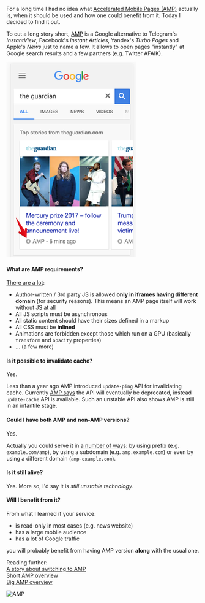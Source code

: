 For a long time I had no idea what [Accelerated Mobile Pages (AMP)][1] actually is, when it should be used and how one could benefit from it. Today I decided to find it out.

To cut a long story short, [AMP][1] is a Google alternative to Telegram's *InstantView*, Facebook's *Instant Articles*, Yandex's *Turbo Pages* and Apple's *News* just to name a few. It allows to open pages "instantly" at Google search results and a few partners (e.g. Twitter AFAIK).

![AMP](./amp.png)


#### What are AMP requirements?

[There are a lot][2]:

- Author-written / 3rd party JS is allowed **only in iframes having different domain** (for security reasons). This means an AMP page itself will work without JS at all
- All JS scripts must be asynchronous
- All static content should have their sizes defined in a markup
- All CSS must be **inlined**
- Animations are forbidden except those which run on a GPU (basically `transform` and `opacity` properties)
- ... (a few more)

#### Is it possible to invalidate cache?

Yes.

Less than a year ago AMP introduced `update-ping` API for invalidating cache. Currently [AMP says][4] the API will eventually be deprecated, instead `update-cache` API is available. Such an unstable API also shows AMP is still in an infantile stage.

#### Could I have both AMP and non-AMP versions?

Yes.

Actually you could serve it in [a number of ways][6]: by using prefix (e.g. `example.com/amp`), by using a subdomain (e.g. `amp.example.com`) or even by using a different domain (`amp-example.com`).

#### Is it still alive?

Yes. More so, I'd say it is *still unstable technology*.

#### Will I benefit from it?

From what I learned if your service:

- is read-only in most cases (e.g. news website)
- has a large mobile audience
- has a lot of Google traffic

you will probably benefit from having AMP version **along** with the usual one.

Reading further:  
[A story about switching to AMP][5]  
[Short AMP overview][8]  
[Big AMP overview][7]

![AMP](./amp.gif)

[1]: https://www.ampproject.org/
[2]: https://www.ampproject.org/learn/about-how/
[3]: https://github.com/ampproject/amphtml/issues/1901
[4]: https://developers.google.com/amp/cache/update-cache
[5]: https://evertpot.com/switching-to-amp-and-back-again/
[6]: http://www.thesempost.com/websites-can-serve-amp-pages-on-subdomain-or-different-domain/
[7]: https://www.copyblogger.com/google-amp/
[8]: https://css-tricks.com/taking-amp-for-a-spin/
